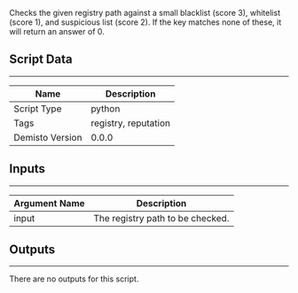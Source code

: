 Checks the given registry path against a small blacklist (score 3), whitelist (score 1), and suspicious list (score 2). If the key matches none of these, it will return an answer of 0.
## Script Data
---

| **Name** | **Description** |
| --- | --- |
| Script Type | python |
| Tags | registry, reputation |
| Demisto Version | 0.0.0 |

## Inputs
---

| **Argument Name** | **Description** |
| --- | --- |
| input | The registry path to be checked. |

## Outputs
---
There are no outputs for this script.
